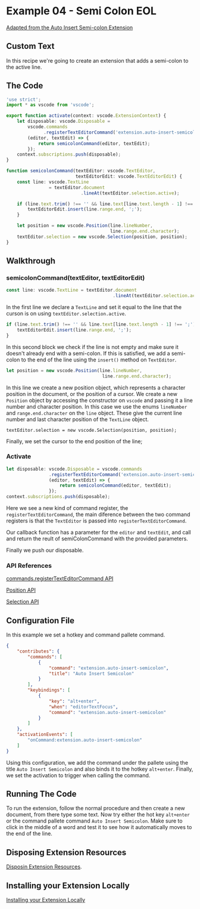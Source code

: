# Example 04 - Semi Colon EOL

[Adapted from the Auto Insert Semi-colon Extension](https://github.com/litgh/auto-insert-semicolon)

## Custom Text

In this recipe we're going to create an extension that adds a semi-colon to
the active line.

## The Code

```typescript
'use strict';
import * as vscode from 'vscode';

export function activate(context: vscode.ExtensionContext) {
    let disposable: vscode.Disposable = 
        vscode.commands
              .registerTextEditorCommand('extension.auto-insert-semicolon', 
        (editor, textEdit) => {
            return semicolonCommand(editor, textEdit);
        });
    context.subscriptions.push(disposable);
}

function semicolonCommand(textEditor: vscode.TextEditor,
                          textEditorEdit: vscode.TextEditorEdit) {
    const line: vscode.TextLine 
                = textEditor.document
                            .lineAt(textEditor.selection.active);

    if (line.text.trim() !== '' && line.text[line.text.length - 1] !== ';') {
        textEditorEdit.insert(line.range.end, ';');
    }

    let position = new vscode.Position(line.lineNumber,
                                       line.range.end.character);
    textEditor.selection = new vscode.Selection(position, position);
}
```

## Walkthrough

### semicolonCommand(textEditor, textEditorEdit)

```typescript
const line: vscode.TextLine = textEditor.document
                                        .lineAt(textEditor.selection.active);
```

In the first line we declare a `TextLine` and set it equal to the line that the
curson is on using `textEditor.selection.active`.

```typescript
if (line.text.trim() !== '' && line.text[line.text.length - 1] !== ';') {
    textEditorEdit.insert(line.range.end, ';');
}
```

In this second block we check if the line is not empty and make sure it doesn't
already end with a semi-colon. If this is satisfied, we add a semi-colon to the
end of the line using the `insert()` method on `TextEditor`.

```typescript
let position = new vscode.Position(line.lineNumber,
                                    line.range.end.character);
```

In this line we create a new position object, which represents a character
position in the document, or the position of a cursor. We create a new
`Position` object by accessing the constructor on `vscode` and passing it a line
number and character position. In this case we use the enums `lineNumber`
and `range.end.character` on the `line` object. These give the current line
number and last character position of the `TextLine` object.

`textEditor.selection = new vscode.Selection(position, position);`

Finally, we set the cursor to the end position of the line;

### Activate

```typescript
let disposable: vscode.Disposable = vscode.commands
                .registerTextEditorCommand('extension.auto-insert-semicolon',
                (editor, textEdit) => {
                    return semicolonCommand(editor, textEdit);
                });
context.subscriptions.push(disposable);
```

Here we see a new kind of command register, the `registerTextEditorCommand`,
the main diference between the two command registers is that the `TextEditor`
is passed into `registerTextEditorCommand`.

Our callback function has a parameter for the `editor` and `textEdit`, and
call and return the reult of semiColonCommand with the provided parameters.

Finally we push our disposable.

### API References

[commands.registerTextEditorCommand API](https://code.visualstudio.com/docs/extensionAPI/vscode-api#commands.registerTextEditorCommand)

[Position API](https://code.visualstudio.com/docs/extensionAPI/vscode-api#Position)

[Selection API](https://code.visualstudio.com/docs/extensionAPI/vscode-api#Selection)

## Configuration File

In this example we set a hotkey and command pallete command.

```json
{
    "contributes": {
        "commands": [
            {
                "command": "extension.auto-insert-semicolon",
                "title": "Auto Insert Semicolon"
            }
        ],
        "keybindings": [
            {
                "key": "alt+enter",
                "when": "editorTextFocus",
                "command": "extension.auto-insert-semicolon"
            }
        ]
    },
    "activationEvents": [
        "onCommand:extension.auto-insert-semicolon"
    ]
}
```

Using this configuration, we add the command under the pallete using the title
`Auto Insert Semicolon` and also binds it to the  hotkey `alt+enter`. Finally,
we set the activation to trigger when calling the command.

## Running The Code

To run the extension, follow the normal procedure and then create a new
document, from there type some text. Now try either the hot key `alt+enter` or
the command pallete command `Auto Insert Semicolon`. Make sure to click in the
middle of a word and test it to see how it automatically moves to the end of the
line.

## Disposing Extension Resources

[Disposin Extension Resources](https://code.visualstudio.com/docs/extensions/example-word-count#_disposing-extension-resources).

## Installing your Extension Locally

[Installing your Extension Locally](https://code.visualstudio.com/docs/extensions/example-word-count#_installing-your-extension-locally)
